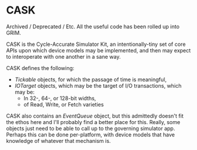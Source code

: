 # CASK

Archived / Deprecated / Etc. All the useful code has been rolled up into GRIM.

CASK is the Cycle-Accurate Simulator Kit, an intentionally-tiny set of core APIs
upon which device models may be implemented, and then may expect to interoperate
with one another in a sane way.

CASK defines the following:
* *Tickable* objects, for which the passage of time is meaningful,
* *IOTarget* objects, which may be the target of I/O transactions, which may be:
  * In 32-, 64-, or 128-bit widths,
  * of Read, Write, or Fetch varieties

CASK also contains an *EventQueue* object, but this admittedly doesn't fit the
ethos here and I'll probably find a better place for this. Really, some objects
just need to be able to call up to the governing simulator app. Perhaps this can
be done per-platform, with device models that have knowledge of whatever that
mechanism is.
